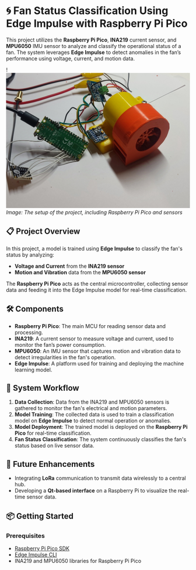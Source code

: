 # 🌀 Fan Status Classification Using Edge Impulse with Raspberry Pi Pico

This project utilizes the **Raspberry Pi Pico**, **INA219** current sensor, and **MPU6050** IMU sensor to analyze and classify the operational status of a fan. The system leverages **Edge Impulse** to detect anomalies in the fan’s performance using voltage, current, and motion data.

!![Sample](https://github.com/Emrecanbl/Fan-Status-Classification-with-Raspberry-Pi-Pico/blob/main/1729714379593.jpg?raw=true)
*Image: The setup of the project, including Raspberry Pi Pico and sensors*

## 📋 Project Overview

In this project, a model is trained using **Edge Impulse** to classify the fan's status by analyzing:
- **Voltage and Current** from the **INA219 sensor**
- **Motion and Vibration** data from the **MPU6050 sensor**

The **Raspberry Pi Pico** acts as the central microcontroller, collecting sensor data and feeding it into the Edge Impulse model for real-time classification.

## 🛠️ Components

- **Raspberry Pi Pico**: The main MCU for reading sensor data and processing.
- **INA219**: A current sensor to measure voltage and current, used to monitor the fan’s power consumption.
- **MPU6050**: An IMU sensor that captures motion and vibration data to detect irregularities in the fan's operation.
- **Edge Impulse**: A platform used for training and deploying the machine learning model.

## 🔄 System Workflow

1. **Data Collection**: Data from the INA219 and MPU6050 sensors is gathered to monitor the fan's electrical and motion parameters.
2. **Model Training**: The collected data is used to train a classification model on **Edge Impulse** to detect normal operation or anomalies.
3. **Model Deployment**: The trained model is deployed on the **Raspberry Pi Pico** for real-time classification.
4. **Fan Status Classification**: The system continuously classifies the fan's status based on live sensor data.

## 🚀 Future Enhancements

- Integrating **LoRa** communication to transmit data wirelessly to a central hub.
- Developing a **Qt-based interface** on a Raspberry Pi to visualize the real-time sensor data.

## 📦 Getting Started

### Prerequisites
- [Raspberry Pi Pico SDK](https://github.com/raspberrypi/pico-sdk)
- [Edge Impulse CLI](https://docs.edgeimpulse.com/docs/cli-installation)
- INA219 and MPU6050 libraries for Raspberry Pi Pico
